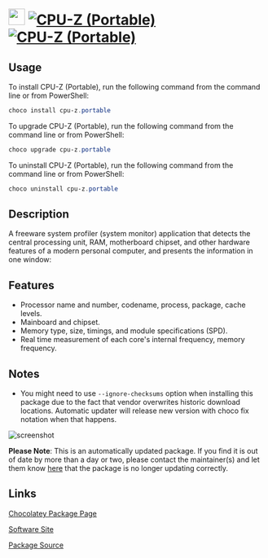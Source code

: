 ﻿# <img src="https://cdn.jsdelivr.net/gh/mkevenaar/chocolatey-packages@a2d2b28de250105f84f6a2d0123c435ba7667f57/icons/cpu-z.png" width="32" height="32"/> [![CPU-Z (Portable)](https://img.shields.io/chocolatey/v/cpu-z.portable.svg?label=CPU-Z+(Portable))](https://community.chocolatey.org/packages/cpu-z.portable) [![CPU-Z (Portable)](https://img.shields.io/chocolatey/dt/cpu-z.portable.svg)](https://community.chocolatey.org/packages/cpu-z.portable)

## Usage

To install CPU-Z (Portable), run the following command from the command line or from PowerShell:

```powershell
choco install cpu-z.portable
```

To upgrade CPU-Z (Portable), run the following command from the command line or from PowerShell:

```powershell
choco upgrade cpu-z.portable
```

To uninstall CPU-Z (Portable), run the following command from the command line or from PowerShell:

```powershell
choco uninstall cpu-z.portable
```

## Description

A freeware system profiler (system monitor) application that detects the central processing unit, RAM, motherboard chipset, and other hardware features of a modern personal computer, and presents the information in one window:

## Features

- Processor name and number, codename, process, package, cache levels.
- Mainboard and chipset.
- Memory type, size, timings, and module specifications (SPD).
- Real time measurement of each core's internal frequency, memory frequency.

## Notes

- You might need to use `--ignore-checksums` option when installing this package due to the fact that vendor overwrites historic download locations. Automatic updater will release new version with choco fix notation when that happens.

![screenshot](https://cdn.jsdelivr.net/gh/mkevenaar/chocolatey-packages@a881086a60d04bd8b1a1a8898af3e200416a19d5/automatic/cpu-z.install/screenshot.png)

**Please Note**: This is an automatically updated package. If you find it is
out of date by more than a day or two, please contact the maintainer(s) and
let them know [here](https://github.com/mkevenaar/chocolatey-packages/issues) that the package is no longer updating correctly.


## Links

[Chocolatey Package Page](https://community.chocolatey.org/packages/cpu-z.portable)

[Software Site](http://www.cpuid.com/softwares/cpu-z.html)

[Package Source](https://github.com/majkinetor/chocolatey/tree/master/cpu-z.portable)

